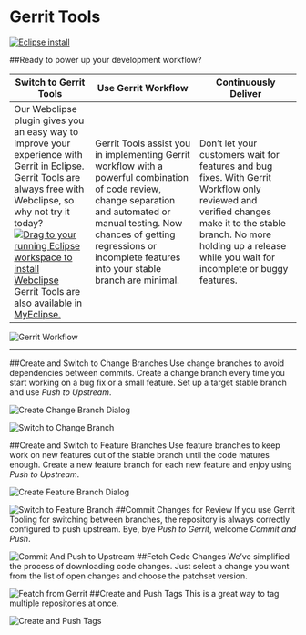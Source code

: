 Gerrit Tools
============

[![Eclipse install](https://marketplace.eclipse.org/sites/all/modules/custom/marketplace/images/installbutton.png)](http://marketplace.eclipse.org/marketplace-client-intro?mpc_install=2456312)

##Ready to power up your development workflow?

|Switch to Gerrit Tools | Use Gerrit Workflow | Continuously Deliver|
|-------|----|----|
|Our Webclipse plugin gives you an easy way to improve your experience with Gerrit in Eclipse. Gerrit Tools are always free with Webclipse, so why not try it today?<br/><a href="http://marketplace.eclipse.org/marketplace-client-intro?mpc_install=2456312" class="drag" title="Drag to your running Eclipse workspace to install Webclipse"><img src="https://marketplace.eclipse.org/sites/all/themes/solstice/_themes/solstice_marketplace/public/images/btn-install.png" alt="Drag to your running Eclipse workspace to install Webclipse" /></a><br/>Gerrit Tools are also available in <a href="https://www.genuitec.com/products/myeclipse/download/"> MyEclipse.|Gerrit Tools assist you in implementing Gerrit workflow with a powerful combination of code review, change separation and automated or manual testing. Now chances of getting regressions or incomplete features into your stable branch are minimal.|Don’t let your customers wait for features and bug fixes. With Gerrit Workflow only reviewed and verified changes make it to the stable branch. No more holding up a release while you wait for incomplete or buggy features.|

![Gerrit Workflow](https://resources.cloud.genuitec.com/wp-content/uploads/2015/10/Gerrit-Workflow-for-Continuos-Delivery.png)

***

##Create and Switch to Change Branches
Use change branches to avoid dependencies between commits. Create a change branch every time you start working on a bug fix or a small feature. Set up a target stable branch and use *Push to Upstream*.

![Create Change Branch Dialog](https://resources.cloud.genuitec.com/wp-content/uploads/2015/10/CreateChange1.png)

![Switch to Change Branch](https://resources.cloud.genuitec.com/wp-content/uploads/2015/10/SwitchChange.png)

##Create and Switch to Feature Branches
Use feature branches to keep work on new features out of the stable branch until the code matures enough. Create a new feature branch for each new feature and enjoy using *Push to Upstream*.

![Create Feature Branch Dialog](https://resources.cloud.genuitec.com/wp-content/uploads/2015/10/CreateFeature.png)

![Switch to Feature Branch](https://resources.cloud.genuitec.com/wp-content/uploads/2015/10/SwitchFeature.png)
##Commit Changes for Review
If you use Gerrit Tooling for switching between branches, the repository is always correctly configured to push upstream. Bye, bye *Push to Gerrit*, welcome *Commit and Push*.

![Commit And Push to Upstream](https://resources.cloud.genuitec.com/wp-content/uploads/2015/10/CommitPush.png)
##Fetch Code Changes
We’ve simplified the process of downloading code changes. Just select a change you want from the list of open changes and choose the patchset version.

![Featch from Gerrit](https://resources.cloud.genuitec.com/wp-content/uploads/2015/10/FetchChange.png)
##Create and Push Tags
This is a great way to tag multiple repositories at once.

![Create and Push Tags](https://resources.cloud.genuitec.com/wp-content/uploads/2015/10/CreateTag.png)

